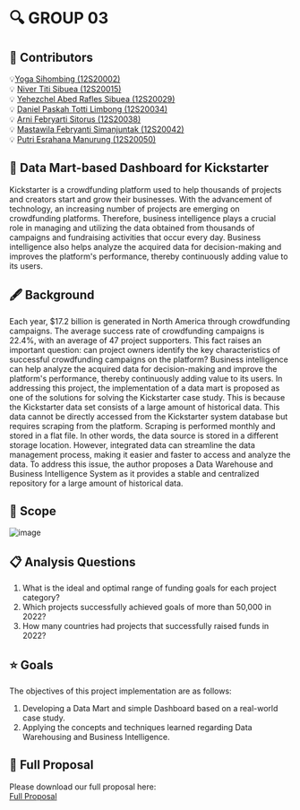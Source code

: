 # 🔍 GROUP 03  <a name="about-project"></a>

## 👥 Contributors 

💡[Yoga Sihombing (12S20002)](https://github.com/yoga200129)<br> 💡
[Niver Titi Sibuea (12S20015)](https://github.com/Nivertitisibuea15)<br> 💡
[Yehezchel Abed Rafles Sibuea (12S20029)](https://github.com/12S20029)<br> 💡
[Daniel Paskah Totti Limbong (12S20034)](https://github.com/DanielLimbong)<br> 💡
[Arni Febryarti Sitorus (12S20038)](https://github.com/arniisitorus)<br> 💡
[Mastawila Febryanti Simanjuntak (12S20042)](https://github.com/mastawilafs)<br> 💡
[Putri Esrahana Manurung (12S20050)](https://github.com/esrahanamnrg)<br> 

## 📝 Data Mart-based Dashboard for Kickstarter
Kickstarter is a crowdfunding platform used to help thousands of projects and creators start and grow their businesses. With the advancement of technology, an increasing number of projects are emerging on crowdfunding platforms. Therefore, business intelligence plays a crucial role in managing and utilizing the data obtained from thousands of campaigns and fundraising activities that occur every day. Business intelligence also helps analyze the acquired data for decision-making and improves the platform's performance, thereby continuously adding value to its users.

## 🖋 Background
Each year, $17.2 billion is generated in North America through crowdfunding campaigns. The average success rate of crowdfunding campaigns is 22.4%, with an average of 47 project supporters. This fact raises an important question: can project owners identify the key characteristics of successful crowdfunding campaigns on the platform? Business intelligence can help analyze the acquired data for decision-making and improve the platform's performance, thereby continuously adding value to its users. In addressing this project, the implementation of a data mart is proposed as one of the solutions for solving the Kickstarter case study. This is because the Kickstarter data set consists of a large amount of historical data. This data cannot be directly accessed from the Kickstarter system database but requires scraping from the platform. Scraping is performed monthly and stored in a flat file. In other words, the data source is stored in a different storage location. However, integrated data can streamline the data management process, making it easier and faster to access and analyze the data. To address this issue, the author proposes a Data Warehouse and Business Intelligence System as it provides a stable and centralized repository for a large amount of historical data.

## 🔣 Scope
![image](https://github.com/esrahanamnrg/Kickstarter-Data-Mart-and-Dashboard-Group-03/assets/70991904/9f8642aa-caf8-4b35-a32c-928b653ad1bf)


## 📋 Analysis Questions
1. What is the ideal and optimal range of funding goals for each project category?
2. Which projects successfully achieved goals of more than 50,000 in 2022?
3. How many countries had projects that successfully raised funds in 2022?

## ⭐ Goals 
The objectives of this project implementation are as follows:
1. Developing a Data Mart and simple Dashboard based on a real-world case study.
2. Applying the concepts and techniques learned regarding Data Warehousing and Business Intelligence.


## 📖 Full Proposal
Please download our full proposal here:<br>
[Full Proposal](https://github.com/esrahanamnrg/Kickstarter-Data-Mart-and-Dashboard-Group-03/blob/main/laporan-proyek-dwbi-g3.pdf)
